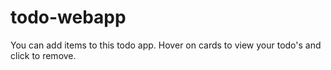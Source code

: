 # todo-webapp
You can add items to this todo app. Hover on cards to view your todo's and click to remove.
